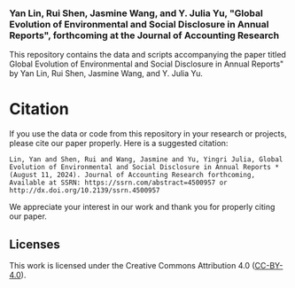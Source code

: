 ### Yan Lin, Rui Shen, Jasmine Wang, and Y. Julia Yu, "Global Evolution of Environmental and Social Disclosure in Annual Reports", forthcoming at the Journal of Accounting Research

This repository contains the data and scripts accompanying the paper titled Global Evolution of Environmental and Social Disclosure in Annual Reports" by Yan Lin, Rui Shen, Jasmine Wang, and Y. Julia Yu.

# Citation

If you use the data or code from this repository in your research or projects, please cite our paper properly. Here is a suggested citation: 

````
Lin, Yan and Shen, Rui and Wang, Jasmine and Yu, Yingri Julia, Global Evolution of Environmental and Social Disclosure in Annual Reports * (August 11, 2024). Journal of Accounting Research forthcoming, Available at SSRN: https://ssrn.com/abstract=4500957 or http://dx.doi.org/10.2139/ssrn.4500957
````

We appreciate your interest in our work and thank you for properly citing our paper.

## Licenses

This work is licensed under the Creative Commons Attribution 4.0 ([CC-BY-4.0](https://creativecommons.org/licenses/by/4.0/)). 





